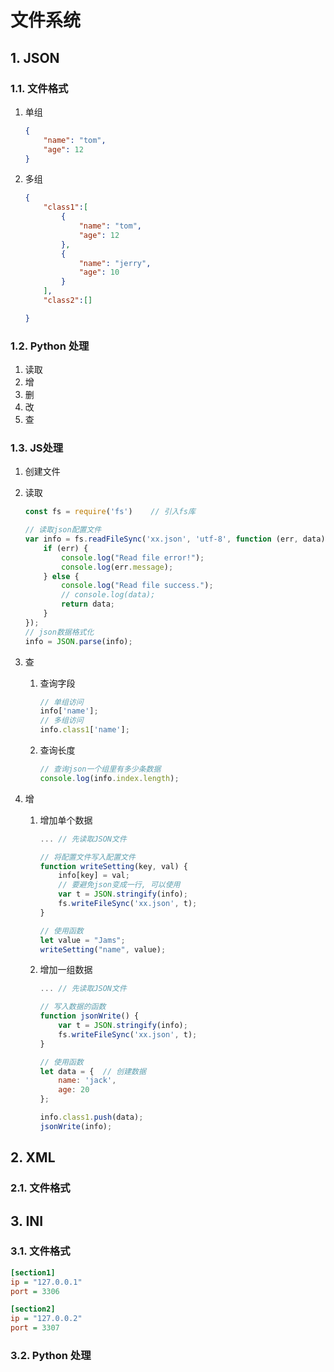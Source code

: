 # 文件系统

## 1. JSON

### 1.1. 文件格式

1. 单组

    ```json
    {
        "name": "tom",
        "age": 12
    }
    ```

2. 多组

    ```json
    {
        "class1":[
            {
                "name": "tom",
                "age": 12
            },
            {
                "name": "jerry",
                "age": 10
            }
        ],
        "class2":[]

    }
    ```

### 1.2. Python 处理

1. 读取
2. 增
3. 删
4. 改
5. 查

### 1.3. JS处理

1. 创建文件
2. 读取

    ```js
    const fs = require('fs')    // 引入fs库

    // 读取json配置文件
    var info = fs.readFileSync('xx.json', 'utf-8', function (err, data) {
        if (err) {
            console.log("Read file error!");
            console.log(err.message);
        } else {
            console.log("Read file success.");
            // console.log(data);
            return data;
        }
    });
    // json数据格式化
    info = JSON.parse(info);
    ```

3. 查
   1. 查询字段

        ```js
        // 单组访问
        info['name'];
        // 多组访问
        info.class1['name'];
        ```

   2. 查询长度

        ```js
        // 查询json一个组里有多少条数据
        console.log(info.index.length);
        ```

4. 增
   1. 增加单个数据

        ```js
        ... // 先读取JSON文件

        // 将配置文件写入配置文件
        function writeSetting(key, val) {
            info[key] = val;
            // 要避免json变成一行, 可以使用
            var t = JSON.stringify(info);
            fs.writeFileSync('xx.json', t);
        }

        // 使用函数
        let value = "Jams";
        writeSetting("name", value);
        ```

   2. 增加一组数据

        ```js
        ... // 先读取JSON文件

        // 写入数据的函数
        function jsonWrite() {
            var t = JSON.stringify(info);
            fs.writeFileSync('xx.json', t);
        }

        // 使用函数
        let data = {  // 创建数据
            name: 'jack',
            age: 20
        };

        info.class1.push(data);
        jsonWrite(info);
        ```

## 2. XML

### 2.1. 文件格式

## 3. INI

### 3.1. 文件格式

```ini
[section1]
ip = "127.0.0.1"
port = 3306

[section2]
ip = "127.0.0.2"
port = 3307
```

### 3.2. Python 处理
